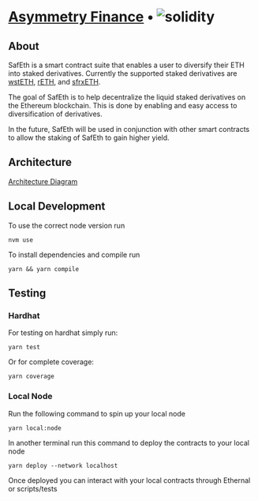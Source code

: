 # [Asymmetry Finance](https://www.asymmetry.finance/) • ![solidity](https://img.shields.io/badge/solidity-^0.8.13-lightgrey)

## About

SafEth is a smart contract suite that enables a user to diversify their ETH into staked derivatives.
Currently the supported staked derivatives are [wstETH](https://lido.fi/), [rETH](https://rocketpool.net/), and [sfrxETH](https://docs.frax.finance/frax-ether/frxeth-and-sfrxeth).

The goal of SafEth is to help decentralize the liquid staked derivatives on the Ethereum blockchain. This is done by enabling and easy access to diversification of derivatives.

In the future, SafEth will be used in conjunction with other smart contracts to allow the staking of SafEth to gain higher yield.

## Architecture

[Architecture Diagram](assets/SafEth-Architecture.drawio)

## Local Development

To use the correct node version run

```
nvm use
```

To install dependencies and compile run

```
yarn && yarn compile
```

## Testing

### Hardhat

For testing on hardhat simply run:

```
yarn test
```

Or for complete coverage:

```
yarn coverage
```

### Local Node

Run the following command to spin up your local node

```
yarn local:node
```

In another terminal run this command to deploy the contracts to your local node

```
yarn deploy --network localhost
```

Once deployed you can interact with your local contracts through Ethernal or scripts/tests
